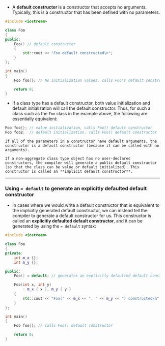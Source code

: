 - A **default constructor** is a constructor that accepts no arguments. Typically, this is a constructor that has been defined with no parameters.

```cpp
#include <iostream>

class Foo
{
public:
    Foo() // default constructor
    {
        std::cout << "Foo default constructed\n";
    }
};

int main()
{
    Foo foo{}; // No initialization values, calls Foo's default constructor

    return 0;
}
```

- If a class type has a default constructor, both value initialization and default initialization will call the default constructor. Thus, for such a class such as the `Foo` class in the example above, the following are essentially equivalent:

```cpp
Foo foo{}; // value initialization, calls Foo() default constructor
Foo foo2;  // default initialization, calls Foo() default constructor
```

```ad-important
If all of the parameters in a constructor have default arguments, the constructor is a default constructor (because it can be called with no arguments).
```

```ad-note
If a non-aggregate class type object has no user-declared constructors, the compiler will generate a public default constructor (so that the class can be value or default initialized). This constructor is called an **implicit default constructor**.
```

---

### Using `= default` to generate an explicitly defaulted default constructor

- In cases where we would write a default constructor that is equivalent to the implicitly generated default constructor, we can instead tell the compiler to generate a default constructor for us. This constructor is called an **explicitly defaulted default constructor**, and it can be generated by using the `= default` syntax:

```cpp
#include <iostream>

class Foo
{
private:
    int m_x {};
    int m_y {};

public:
    Foo() = default; // generates an explicitly defaulted default constructor

    Foo(int x, int y)
        : m_x { x }, m_y { y }
    {
        std::cout << "Foo(" << m_x << ", " << m_y << ") constructed\n";
    }
};

int main()
{
    Foo foo{}; // calls Foo() default constructor

    return 0;
}
```
